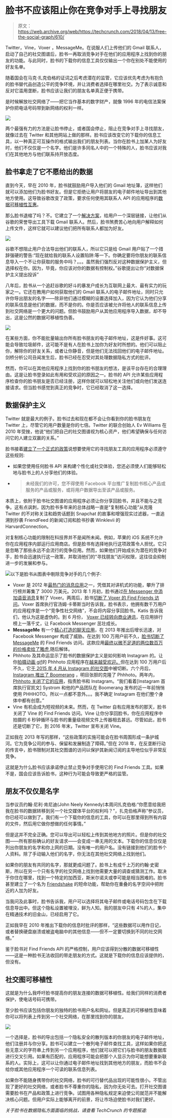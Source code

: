 # 脸书不应该阻止你在竞争对手上寻找朋友

> 原文：<https://web.archive.org/web/https://techcrunch.com/2018/04/13/free-the-social-graph/610/>

Twitter，Vine，Voxer ，MessageMe。在说服人们上传他们的 Gmail 联系人，启动了自己的社交图谱后，脸书一再取消竞争对手在他们的应用程序上找到你的[](https://web.archive.org/web/20191008184224/https://crunchbase.com/organization/facebook)朋友的功能。与此同时，脸书的下载你的信息工具仅仅输出一个你在别处不能使用的好友名单。

随着国会在马克·扎克伯格的证词之后考虑潜在的监管，它应该优先考虑为有抱负的脸书替代品创造公平的竞争环境，并让消费者选择在哪里社交。为了表示诚意和反对它滥用垄断，脸书应该让我们的朋友名单真正便于携带。

是时候解放社交网络了——把它当作基本的数字财产，就像 1996 年的电信法案保护你把电话号码带到新网络的权利一样。

![](img/de962559adeac7975860ae5cedbd4dcc.png)

两个最强有力的方法是让脸书停止，或者国会停止，阻止在竞争对手上寻找朋友，就像过去在 Twitter 和其他网站上做的那样。脸书应该改变它的下载你的信息工具，以一种真正可互操作的格式输出我们的朋友列表。当你在脸书上加某人为好友时，他们不仅仅是一个名字。他们是许多同名人中的一个特殊的人，脸书应该对我们在其他地方与他们联系持开放态度。

## 脸书拿走了它不愿给出的数据

直到今天，早在 2010 年，脸书就鼓励用户导入他们的 Gmail 地址簿，这样他们就可以添加他们为脸书好友。但是它拒绝让用户将朋友的电子邮件地址导出到其他地方使用。这导致谷歌改变了政策，要求任何使用其联系人 API 的应用程序的[数据可移植性互惠](https://web.archive.org/web/20191008184224/https://beta.techcrunch.com/2010/11/04/facebook-google-contacts/?_ga=2.177373281.576575749.1523206016-1361550980.1392837599)。

那么脸书退缩了吗？不。它建立了一个[解决方案](https://web.archive.org/web/20191008184224/https://beta.techcrunch.com/2010/11/08/facebook-finds-a-new-way-to-liberate-your-gmail-contact-data/?_ga=2.257649743.576575749.1523206016-1361550980.1392837599)，给用户一个深层链接，让他们从谷歌的荣誉导出工具下载 Gmail 联系人。然后，脸书煞费苦心地向用户解释如何上传文件，这样它就可以建议他们把所有联系人都加为好友。

![](img/8a6cfcb7c4520e80455c8bae5ef3f24b.png)

谷歌不想阻止用户合法导出他们的联系人，所以它只是给 Gmail 用户贴了一个措辞强硬的警告:“现在就给我的联系人设置陷阱:等一下。你确定要将你朋友的联系信息导入一个不让你获取的服务中吗？。。。虽然我们强烈反对这种数据保护主义，但选择权在你。因为，毕竟，你应该对你的数据有控制权。”谷歌提出让你“对数据保护主义提出投诉”

八年后，脸书从一个追赶谷歌的好斗的暴发户成长为互联网上最大、最有实力的玩家之一。它还在教用户如何获取他们的 Gmail 联系人的电子邮件地址，同时只允许你导出朋友的名字——除非他们通过模糊的设置选择加入，因为它认为他们分享的联系信息是他们的数据，而不是你的。你是否应该被允许将他人的联系信息上传到社交网络是一个更大的问题。但脸书鼓励用户从其他应用程序导入数据，却不导出，这是公然的数据可移植性伪善。

![](img/cdb9fdaed136482e943ee240641f6e00.png)

在某些方面，你不能批量输出你所有脸书朋友的电子邮件地址，这是件好事。这可能会导致垃圾邮件，这可能不是有人在脸书上加你为好友时所想的。他们可以阻止你，解除你的好友关系，或者让你静音，但是他们无法找回他们的电子邮件地址。剑桥分析公司丑闻发生后，脸书已经在忍受对其处理数据隐私方式的批评。

然而，你可以在其他应用程序上找到你的脸书朋友的想法，是该平台存在的合理理由。这是让脸书登录如此有用和受欢迎的原因之一。脸书的 API 允许某些应用程序检查你的脸书朋友是否已经注册，这样你就可以轻松地关注他们或向他们发送连接请求。但当脸书感觉到真正的竞争时，它已经取消了这一选择。

## 数据保护主义

Twitter 就是最大的例子。脸书过去和现在都不会让你看到你的脸书朋友在 Twitter 上，尽管它的用户数量是你的七倍。Twitter 的联合创始人 Ev Williams 在 2010 年受挫，他说“他们把自己的社交图谱视为核心资产，他们希望确保与任何访问它的人建立双赢的关系。”

脸书接着[建立了一个正式的政策](https://web.archive.org/web/20191008184224/https://beta.techcrunch.com/2013/01/25/facebook-bans-replicating-its-functionality/?_ga=2.216140114.576575749.1523206016-1361550980.1392837599)说想要使用它的寻找朋友工具的应用程序必须遵守这些规则:

*   如果您使用任何脸书 API 来构建个性化或社交体验，您还必须使人们能够轻松地与脸书上的人分享他们的体验。
*   > 未经我们的许可，您不得使用 Facebook 平台推广复制脸书核心产品或服务的产品或服务，或将用户数据导出至该产品或服务。
    > 
    > 

本质上，依附于脸书社交图谱的应用程序必须让你分享回脸书，并且不能与之竞争。这有点讽刺，因为脸书多年来的总体战略一直是“复制核心功能”从克隆 Twitter 的不对称关注和趋势话题到 Snapchat 的故事和增强现实过滤器，一直追溯到抄袭 FriendFeed 的新闻订阅和脸书抄袭 Winklevii 的 HarvardConnection。

对复制核心功能的限制在科技界并不是闻所未闻。例如，苹果的 iOS 系统不允许你在应用程序内部运行应用商店。但是脸书有选择地执行这项政策令人担忧。它只是忽略了那些永远不会流行的竞争应用。然而，如果他们开始成长为潜在的竞争对手，脸书会迅速执行这一政策，并取消他们的“寻找朋友”访问权限，这往往会抑制进一步的发展和参与。

![](img/6c70d0496e0e06caf94cefd656b03f7a.png)以下是脸书从图表中剔除竞争对手的几个例子:

*   Voxer 是 2012 年[最热门的消息应用](https://web.archive.org/web/20191008184224/https://techcrunch.com/2012/04/11/walkie-talkie-app-voxer-goes-big-ivp-and-intel-lead-30-million-round/)之一，凭借其对讲机式的功能，攀升了排行榜并筹集了 3000 万美元。2013 年 1 月初，脸书通过[在 Messenger 中添加语音消息](https://web.archive.org/web/20191008184224/https://techcrunch.com/2013/01/03/facebook-voice-messaging/)复制了 Voxer。两周后，脸书[切断了 Voxer 的 Find Friends 访问](https://web.archive.org/web/20191008184224/https://beta.techcrunch.com/2013/01/18/facebook-data-voxer)。Voxer 首席执行官汤姆·卡蒂斯当时告诉我，脸书表示，他拥有数千万用户的应用程序是一个“竞争性社交网络”，不会将内容分享回脸书。Katis 告诉我们，他认为这是虚伪的。到 6 月份， [Voxer 已经转向商业通讯](https://web.archive.org/web/20191008184224/https://techcrunch.com/2013/06/25/voxer-transforms-into-a-walkie-talkie-service-for-the-business-world/)，在应用排行榜上一落千丈，让 Facebook Messenger 茁壮成长。
*   **MessageMe** 有一个[精心打造的聊天应用](https://web.archive.org/web/20191008184224/https://techcrunch.com/2013/03/08/messageme/)，在 2013 年推出后增长迅速，对 Facebook Messenger 构成了威胁。在达到 100 万用户前不久，[脸书切断了 MessageMe](https://web.archive.org/web/20191008184224/https://techcrunch.com/2013/03/15/facebook-messageme/) 的 Find Friends 访问。这款应用[最终以微不足道的两位数百万的价格卖给了雅虎](https://web.archive.org/web/20191008184224/https://techcrunch.com/2013/03/19/messageme-2/),随后解体。
*   Phhhoto 及其命运显示了脸书的数据保护主义是如何影响 Instagram 的。让你[拍摄动画 gif](https://web.archive.org/web/20191008184224/https://techcrunch.com/2014/09/15/phhhoto-is-an-addictive-albeit-poorly-named-gif-style-photo-app/)的 Phhhoto 应用程序在[越来越受欢迎。](https://web.archive.org/web/20191008184224/https://techcrunch.com/2015/03/30/phhhoto-tops-1-million-users/)但在达到 100 万用户后不久，它[于 2015 年 4 月从 Instagram 的社交图](https://web.archive.org/web/20191008184224/https://techcrunch.com/2015/04/24/nochill/)中被切断。六个月后， [Instagram 推出了 Boomerang](https://web.archive.org/web/20191008184224/https://techcrunch.com/2015/10/22/instagram-boomerang/) ，明目张胆的克隆了 Phhhoto。两年内， [Phhhoto 关闭了它的应用](https://web.archive.org/web/20191008184224/https://techcrunch.com/2017/06/20/phhhoto-shuts-down/)，指责脸书和 Instagram。“我们看着[Instagram 首席执行官凯文] Systrom 和他的产品团队在 Boomerang 发布的近一年前悄悄使用 PHHHOTO。所以一点都不意外。。。我不确定 Instagram 在他们整个身体中都有创意。”
*   Vine 有机会成为短视频的未来。然而，在 Twitter 自有应用发布的那天，脸书关闭了 Vine 的 Find Friends 访问。Vine 让你分享回脸书，你在应用程序中拍摄的 6 秒钟循环与脸书的重量级视频文件上传器相去甚远。尽管如此，脸书还是切断了它，到 2016 年末，Twitter 宣布关闭 Vine。

正如我在 2013 年写的那样，“这些政策的实施可能会在脸书周围形成一条护城河。它为竞争公司的参与、保留和发展制造了障碍。”但在 2018 年，在反垄断行动的传言中，脸书限制对其社交图谱的访问以保护其新闻订阅的主导地位似乎非常反竞争。

这就是为什么脸书应该承诺停止禁止竞争对手使用它的 Find Friends 工具。如果不是，国会应该告诉脸书，这种行为可能会导致更严格的监管。

## 朋友不仅仅是名字

当参议员约翰·尼利·肯尼迪(John Neely Kennedy)本周问扎克伯格:“你愿意给我把我在脸书的数据转移到另一个社交媒体平台的权利吗？”，扎克伯格声称“参议员，你已经可以做到了。我们有一个下载你的信息的工具，你可以在那里得到所有内容的文件，然后用它做你想做的任何事情。”

但是这并不完全正确。您可以导出可以轻松上传到其他地方的照片。但是你的社交图——所有那些确认的好友请求——会变成一串无用的文本。下载你的信息仅仅是列出你朋友的名字和你上网的日期。没有唯一的用户名。没有链接到他们的脸书个人资料。除了手动输入他们的名字，你无法在其他社交网络上找到他们。

如果你的朋友有共同的名字，那就更成问题了。脸书上有成千上万的约翰·史密斯，所以在另一个只有名字的社交网络上找到他需要大量的调查或猜测工作。取决于你住在哪里，找到一个特定的加西亚，斯米尔诺夫或李可能是相当困难的。脸书甚至建立了一个名为 [Friendshake](https://web.archive.org/web/20191008184224/https://techcrunch.com/2012/06/24/friendshake-facebooks-new-mobile-feature-for-finding-people-nearby-and-a-highlight-killer/) 的短命功能，帮助你在重叠的名字空间中把附近的人加为好友。

当我问及此事时，脸书告诉我，用户可以选择将其电子邮件或电话号码包含在下载信息导出中。但这个隐私设置被埋没，鲜为人知。我的朋友中只有 4%的人，集中在精通技术的旧金山，已经启用了它。

正如我早在 2010 年推出下载你的信息时批评的那样，“这些数据可以用作日记，或者替换硬盘崩溃或被盗电脑中的其他信息——但不一定要切换到不同的社交网络。”

鉴于脸书对 Find Friends API 的严格控制，用户应该得到分散的数据可移植性——这是一种脸书无法收回的带走朋友的方式。这就是下载你的信息应该提供的，但没有。

## 社交图可移植性

这就是为什么我呼吁脸书提高你的朋友连接的数据可移植性。给我们同样的消费者保护，使电话号码可携带。

至少脸书应该包括你朋友的独特的脸书用户名和网址。但是真正的可移植性意味着你可以将列表上传到另一个社交网络，在那里找到你的朋友。

![](img/34ef97e29037649aa98e22bf4a842bec.png)

一个选择是，脸书的导出包括一个隐私安全的散列版本的你朋友的电子邮件地址，他们注册并与你分享。脸书可以建立一个散列电子邮件查找工具，这样如果你把这些无意义的字符串上传到另一个应用程序，他们就可以把它们与脸书的朋友数据库进行交叉引用。如果有匹配的，应用程序可能会把那个人显示为你可能想要重新联系的人。实际上，这可以让你通过电子邮件地址找到其他地方的朋友，而脸书不会给你或其他应用程序一个可读的联系信息列表。

如果你不能随身携带你的社交网络，脸书的可行替代品出现的可能性很小。不管出现了更好的社交网络，或者脸书不尊重你的隐私，因为你无处可去。打开社交图谱需要脸书在产品和政策上进行竞争。试图用各种隐私规定来迫使公司就范并不能解决核心问题。但用户实际上能够离开的前景，将让市场迫使脸书对我们更好。

*关于脸书在数据隐私方面面临的挑战，请查看 TechCrunch 的专题报道:*